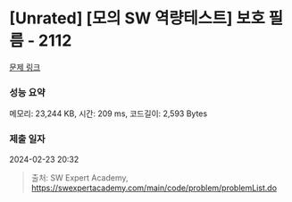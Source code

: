 # [Unrated] [모의 SW 역량테스트] 보호 필름 - 2112 

[문제 링크](https://swexpertacademy.com/main/code/problem/problemDetail.do?contestProbId=AV5V1SYKAaUDFAWu) 

### 성능 요약

메모리: 23,244 KB, 시간: 209 ms, 코드길이: 2,593 Bytes

### 제출 일자

2024-02-23 20:32



> 출처: SW Expert Academy, https://swexpertacademy.com/main/code/problem/problemList.do